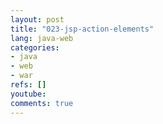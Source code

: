 ```yaml
---
layout: post
title: "023-jsp-action-elements"
lang: java-web
categories:
- java
- web
- war
refs: []
youtube: 
comments: true
---
```



